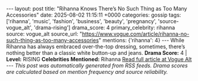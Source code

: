 --- layout: post title: "Rihanna Knows There’s No Such Thing as Too Many Accessories" date: 2025-08-02 11:15:11 +0000 categories: gossip tags: ['rihanna', 'music', 'fashion', 'business', 'beauty', 'pregnancy', 'source-vogue_alt', 'drama-rising'] drama_score: 4 primary_celebrity: rihanna source: vogue_alt source_url: "https://www.vogue.com/article/rihanna-no-such-thing-as-too-many-accessories" mentions: {'rihanna': 4} --- While Rihanna has always embraced over-the-top dressing, sometimes, there’s nothing better than a classic white button-up and jeans. **Drama Score:** 4 | **Level:** RISING **Celebrities Mentioned:** Rihanna [Read full article at Vogue Alt](https://www.vogue.com/article/rihanna-no-such-thing-as-too-many-accessories) --- *This post was automatically generated from RSS feeds. Drama scores are calculated based on mention frequency and source reliability.*